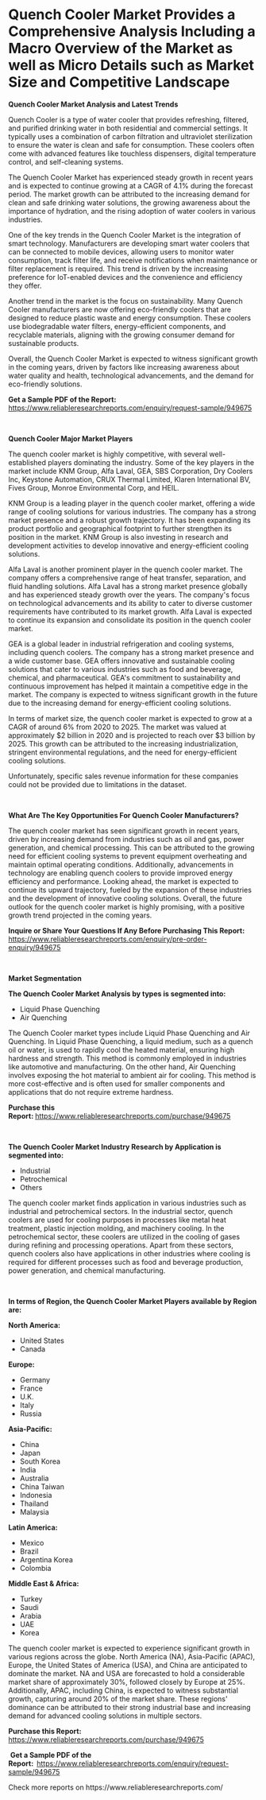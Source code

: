 <p><h1>Quench Cooler Market Provides a Comprehensive Analysis Including a Macro Overview of the Market as well as Micro Details such as Market Size and Competitive Landscape</h1></p><p><strong>Quench Cooler Market Analysis and Latest Trends</strong></p>
<p><p>Quench Cooler is a type of water cooler that provides refreshing, filtered, and purified drinking water in both residential and commercial settings. It typically uses a combination of carbon filtration and ultraviolet sterilization to ensure the water is clean and safe for consumption. These coolers often come with advanced features like touchless dispensers, digital temperature control, and self-cleaning systems.</p><p>The Quench Cooler Market has experienced steady growth in recent years and is expected to continue growing at a CAGR of 4.1% during the forecast period. The market growth can be attributed to the increasing demand for clean and safe drinking water solutions, the growing awareness about the importance of hydration, and the rising adoption of water coolers in various industries.</p><p>One of the key trends in the Quench Cooler Market is the integration of smart technology. Manufacturers are developing smart water coolers that can be connected to mobile devices, allowing users to monitor water consumption, track filter life, and receive notifications when maintenance or filter replacement is required. This trend is driven by the increasing preference for IoT-enabled devices and the convenience and efficiency they offer.</p><p>Another trend in the market is the focus on sustainability. Many Quench Cooler manufacturers are now offering eco-friendly coolers that are designed to reduce plastic waste and energy consumption. These coolers use biodegradable water filters, energy-efficient components, and recyclable materials, aligning with the growing consumer demand for sustainable products.</p><p>Overall, the Quench Cooler Market is expected to witness significant growth in the coming years, driven by factors like increasing awareness about water quality and health, technological advancements, and the demand for eco-friendly solutions.</p></p>
<p><strong>Get a Sample PDF of the Report:&nbsp;</strong> <a href="https://www.reliableresearchreports.com/enquiry/request-sample/949675">https://www.reliableresearchreports.com/enquiry/request-sample/949675</a></p>
<p>&nbsp;</p>
<p><strong>Quench Cooler Major Market Players</strong></p>
<p><p>The quench cooler market is highly competitive, with several well-established players dominating the industry. Some of the key players in the market include KNM Group, Alfa Laval, GEA, SBS Corporation, Dry Coolers Inc, Keystone Automation, CRUX Thermal Limited, Klaren International BV, Fives Group, Monroe Environmental Corp, and HEIL.</p><p>KNM Group is a leading player in the quench cooler market, offering a wide range of cooling solutions for various industries. The company has a strong market presence and a robust growth trajectory. It has been expanding its product portfolio and geographical footprint to further strengthen its position in the market. KNM Group is also investing in research and development activities to develop innovative and energy-efficient cooling solutions.</p><p>Alfa Laval is another prominent player in the quench cooler market. The company offers a comprehensive range of heat transfer, separation, and fluid handling solutions. Alfa Laval has a strong market presence globally and has experienced steady growth over the years. The company's focus on technological advancements and its ability to cater to diverse customer requirements have contributed to its market growth. Alfa Laval is expected to continue its expansion and consolidate its position in the quench cooler market.</p><p>GEA is a global leader in industrial refrigeration and cooling systems, including quench coolers. The company has a strong market presence and a wide customer base. GEA offers innovative and sustainable cooling solutions that cater to various industries such as food and beverage, chemical, and pharmaceutical. GEA's commitment to sustainability and continuous improvement has helped it maintain a competitive edge in the market. The company is expected to witness significant growth in the future due to the increasing demand for energy-efficient cooling solutions.</p><p>In terms of market size, the quench cooler market is expected to grow at a CAGR of around 6% from 2020 to 2025. The market was valued at approximately $2 billion in 2020 and is projected to reach over $3 billion by 2025. This growth can be attributed to the increasing industrialization, stringent environmental regulations, and the need for energy-efficient cooling solutions.</p><p>Unfortunately, specific sales revenue information for these companies could not be provided due to limitations in the dataset.</p></p>
<p>&nbsp;</p>
<p><strong>What Are The Key Opportunities For Quench Cooler Manufacturers?</strong></p>
<p><p>The quench cooler market has seen significant growth in recent years, driven by increasing demand from industries such as oil and gas, power generation, and chemical processing. This can be attributed to the growing need for efficient cooling systems to prevent equipment overheating and maintain optimal operating conditions. Additionally, advancements in technology are enabling quench coolers to provide improved energy efficiency and performance. Looking ahead, the market is expected to continue its upward trajectory, fueled by the expansion of these industries and the development of innovative cooling solutions. Overall, the future outlook for the quench cooler market is highly promising, with a positive growth trend projected in the coming years.</p></p>
<p><strong>Inquire or Share Your Questions If Any Before Purchasing This Report:</strong> <a href="https://www.reliableresearchreports.com/enquiry/pre-order-enquiry/949675">https://www.reliableresearchreports.com/enquiry/pre-order-enquiry/949675</a></p>
<p>&nbsp;</p>
<p><strong>Market Segmentation</strong></p>
<p><strong>The Quench Cooler Market Analysis by types is segmented into:</strong></p>
<p><ul><li>Liquid Phase Quenching</li><li>Air Quenching</li></ul></p>
<p><p>The Quench Cooler market types include Liquid Phase Quenching and Air Quenching. In Liquid Phase Quenching, a liquid medium, such as a quench oil or water, is used to rapidly cool the heated material, ensuring high hardness and strength. This method is commonly employed in industries like automotive and manufacturing. On the other hand, Air Quenching involves exposing the hot material to ambient air for cooling. This method is more cost-effective and is often used for smaller components and applications that do not require extreme hardness.</p></p>
<p><strong>Purchase this Report:&nbsp;</strong><a href="https://www.reliableresearchreports.com/purchase/949675">https://www.reliableresearchreports.com/purchase/949675</a></p>
<p>&nbsp;</p>
<p><strong>The Quench Cooler Market Industry Research by Application is segmented into:</strong></p>
<p><ul><li>Industrial</li><li>Petrochemical</li><li>Others</li></ul></p>
<p><p>The quench cooler market finds application in various industries such as industrial and petrochemical sectors. In the industrial sector, quench coolers are used for cooling purposes in processes like metal heat treatment, plastic injection molding, and machinery cooling. In the petrochemical sector, these coolers are utilized in the cooling of gases during refining and processing operations. Apart from these sectors, quench coolers also have applications in other industries where cooling is required for different processes such as food and beverage production, power generation, and chemical manufacturing.</p></p>
<p>&nbsp;</p>
<p><strong>In terms of Region, the Quench Cooler Market Players available by Region are:</strong></p>
<p>
    <p> <strong> North America: </strong>
        <ul>
            <li>United States</li>
            <li>Canada</li>
        </ul>
        </p> 
    <p> <strong> Europe: </strong>
        <ul>
            <li>Germany</li>
            <li>France</li>
            <li>U.K.</li>
            <li>Italy</li>
            <li>Russia</li>
        </ul>
        </p> 
    <p> <strong> Asia-Pacific: </strong>
        <ul>
            <li>China</li>
            <li>Japan</li>
            <li>South Korea</li>
            <li>India</li>
            <li>Australia</li>
            <li>China Taiwan</li>
            <li>Indonesia</li>
            <li>Thailand</li>
            <li>Malaysia</li>
        </ul>
        </p> 
    <p> <strong> Latin America: </strong>
        <ul>
            <li>Mexico</li>
            <li>Brazil</li>
            <li>Argentina Korea</li>
            <li>Colombia</li>
        </ul>
        </p> 
    <p> <strong> Middle East & Africa: </strong>
        <ul>
            <li>Turkey</li>
            <li>Saudi</li>
            <li>Arabia</li>
            <li>UAE</li>
            <li>Korea</li>
        </ul>
    </p>
    </p>
<p><p>The quench cooler market is expected to experience significant growth in various regions across the globe. North America (NA), Asia-Pacific (APAC), Europe, the United States of America (USA), and China are anticipated to dominate the market. NA and USA are forecasted to hold a considerable market share of approximately 30%, followed closely by Europe at 25%. Additionally, APAC, including China, is expected to witness substantial growth, capturing around 20% of the market share. These regions' dominance can be attributed to their strong industrial base and increasing demand for advanced cooling solutions in multiple sectors.</p></p>
<p><strong>Purchase this Report: </strong><a href="https://www.reliableresearchreports.com/purchase/949675">https://www.reliableresearchreports.com/purchase/949675</a></p>
<p>&nbsp;<strong>Get a Sample PDF of the Report:&nbsp;&nbsp;</strong><a href="https://www.reliableresearchreports.com/enquiry/request-sample/949675">https://www.reliableresearchreports.com/enquiry/request-sample/949675</a></p>
<p><strong></strong></p>
<p>Check more reports on https://www.reliableresearchreports.com/</p>